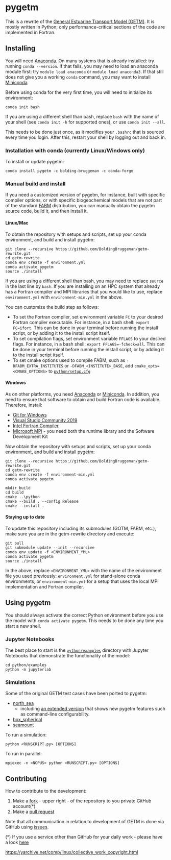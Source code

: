 # pygetm

This is a rewrite of the [General Estuarine Transport Model (GETM)](https://getm.eu).
It is mostly written in Python; only performance-critical sections of the code are
implemented in Fortran.

## Installing

You will need [Anaconda](https://docs.anaconda.com/free/anaconda/). On many systems
that is already installed: try running `conda --version`. If that fails, you may need
to load an anaconda module first: try `module load anaconda` or `module load anaconda3`.
If that still does not give you a working `conda` command, you may want to install
[Miniconda](https://docs.anaconda.com/free/miniconda/miniconda-install/).

Before using conda for the very first time, you will need to initialize its environment:

```
conda init bash
```

If you are using a different shell than bash, replace `bash` with the name of your shell
(see `conda init -h` for supported ones), or use `conda init --all`.

This needs to be done just once, as it modifies your `.bashrc` that is sourced every time
you login. After this, restart your shell by logging out and back in.

### Installation with conda (currently Linux/Windows only)

To install or update pygetm:

```
conda install pygetm -c bolding-bruggeman -c conda-forge
```

### Manual build and install

If you need a customized version of pygetm, for instance, built with specific compiler
options, or with specific biogeochemical models that are not part of the standard
[FABM](https://fabm.net) distribution, you can manually obtain the pygetm source code,
build it, and then install it.

#### Linux/Mac

To obtain the repository with setups and scripts, set up your conda environment, and
build and install pygetm:

```
git clone --recursive https://github.com/BoldingBruggeman/getm-rewrite.git
cd getm-rewrite
conda env create -f environment.yml
conda activate pygetm
source ./install
```

If you are using a different shell than bash, you may need to replace `source` in the
last line  by `bash`. If you are installing on an HPC system that already has a Fortran
compiler and MPI libraries that you would like to use, replace `environment.yml` with
`environment-min.yml` in the above.

You can customize the build step as follows:
* To set the Fortran compiler, set environment variable `FC` to your desired Fortran
  compiler executable. For instance, in a bash shell: `export FC=ifort`. This can be done
  in your terminal before running the install script, or by adding it to the install
  script itself.
* To set compilation flags, set environment variable `FFLAGS` to your desired flags.
  For instance, in a bash shell: `export FFLAGS=-fcheck=all`. This can be done in your
  terminal before running the install script, or by adding it to the install script
  itself.
* To set cmake options used to compile FABM, such as `-DFABM_EXTRA_INSTITUTES` or
  `-DFABM_<INSTITUTE>_BASE`, add `cmake_opts=<CMAKE_OPTIONS>` to [`python/setup.cfg`](https://github.com/BoldingBruggeman/getm-rewrite/blob/devel/python/setup.cfg)

#### Windows

As on other platforms, you need [Anaconda](https://docs.anaconda.com/free/anaconda/)
or [Miniconda](https://docs.anaconda.com/free/miniconda/miniconda-install/). In addition,
you need to ensure that software to obtain and build Fortran code is available.
Therefore, install:

* [Git for Windows](https://git-scm.com/download/win)
* [Visual Studio Community 2019](https://my.visualstudio.com/Downloads?q=visual%20studio%202019&wt.mc_id=o~msft~vscom~older-downloads)
* [Intel Fortran Compiler](https://www.intel.com/content/www/us/en/developer/articles/tool/oneapi-standalone-components.html#fortran)
* [Microsoft MPI](https://github.com/microsoft/Microsoft-MPI/releases) - you need both the runtime library and the Software Development Kit

Now obtain the repository with setups and scripts, set up your conda environment,
and build and install pygetm:

```
git clone --recursive https://github.com/BoldingBruggeman/getm-rewrite.git
cd getm-rewrite
conda env create -f environment-min.yml
conda activate pygetm

mkdir build
cd build
cmake ..\python
cmake --build . --config Release
cmake --install .
```

#### Staying up to date

To update this repository including its submodules (GOTM, FABM, etc.), make sure you are
in the getm-rewrite directory and execute:

```
git pull
git submodule update --init --recursive
conda env update -f <ENVIRONMENT_YML>
conda activate pygetm
source ./install
```

In the above, replace `<ENVIRONMENT_YML>` with the name of the environment file you used
previously: `environment.yml` for stand-alone conda environments, or `environment-min.yml`
for a setup that uses the local MPI implementation and Fortran compiler.

## Using pygetm

You should always activate the correct Python environment before you use the model with
`conda activate pygetm`. This needs to be done any time you start a new shell.

### Jupyter Notebooks

The best place to start is the [`python/examples`](https://github.com/BoldingBruggeman/getm-rewrite/tree/devel/python/examples)
directory with Jupyter Notebooks that demonstrate the functionality of the model:

```
cd python/examples
python -m jupyterlab
```

### Simulations

Some of the original GETM test cases have been ported to pygetm:

* [north_sea](https://github.com/BoldingBruggeman/getm-rewrite/blob/devel/python/examples/north_sea_legacy.py)
  - including [an extended version](https://github.com/BoldingBruggeman/getm-rewrite/blob/devel/python/examples/north_sea.py)
  that shows new pygetm features such as command-line configurability.
* [box_spherical](https://github.com/BoldingBruggeman/getm-rewrite/blob/devel/python/examples/box_spherical.py)
* [seamount](https://github.com/BoldingBruggeman/getm-rewrite/blob/devel/python/examples/seamount.py)

To run a simulation:

```
python <RUNSCRIPT.py> [OPTIONS]
```

To run in parallel:

```
mpiexec -n <NCPUS> python <RUNSCRIPT.py> [OPTIONS]
```

## Contributing

How to contribute to the development:

  1. Make a [fork](https://github.com/BoldingBruggeman/getm-rewrite/projects/4) - upper right - of the repository to you private GitHub account(\*) 
  2. Make a [pull request](https://docs.github.com/en/pull-requests/collaborating-with-pull-requests/proposing-changes-to-your-work-with-pull-requests/about-pull-requests)

Note that all communication in relation to development of GETM is done via GitHub using [issues](https://github.com/BoldingBruggeman/tickets/issues).


(\*) If you use a service other than GitHub for your daily work - please have a look [here](https://stackoverflow.com/questions/37672694/can-i-submit-a-pull-request-from-gitlab-com-to-github)

https://yarchive.net/comp/linux/collective_work_copyright.html
